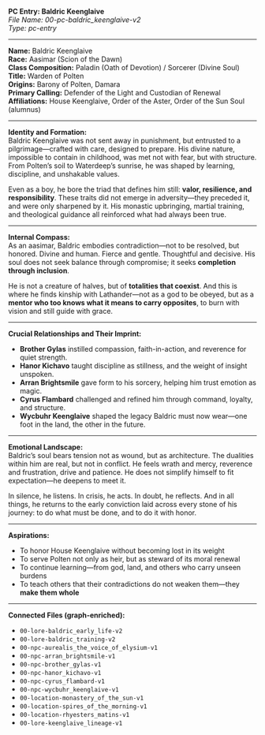 **PC Entry: Baldric Keenglaive**  
*File Name: 00-pc-baldric_keenglaive-v2*  
*Type: pc-entry*

---

**Name:** Baldric Keenglaive  
**Race:** Aasimar (Scion of the Dawn)  
**Class Composition:** Paladin (Oath of Devotion) / Sorcerer (Divine Soul)  
**Title:** Warden of Polten  
**Origins:** Barony of Polten, Damara  
**Primary Calling:** Defender of the Light and Custodian of Renewal  
**Affiliations:** House Keenglaive, Order of the Aster, Order of the Sun Soul (alumnus)

---

**Identity and Formation:**  
Baldric Keenglaive was not sent away in punishment, but entrusted to a pilgrimage—crafted with care, designed to prepare. His divine nature, impossible to contain in childhood, was met not with fear, but with structure. From Polten’s soil to Waterdeep’s sunrise, he was shaped by learning, discipline, and unshakable values.

Even as a boy, he bore the triad that defines him still: **valor, resilience, and responsibility**. These traits did not emerge in adversity—they preceded it, and were only sharpened by it. His monastic upbringing, martial training, and theological guidance all reinforced what had always been true.

---

**Internal Compass:**  
As an aasimar, Baldric embodies contradiction—not to be resolved, but honored. Divine and human. Fierce and gentle. Thoughtful and decisive. His soul does not seek balance through compromise; it seeks **completion through inclusion**.

He is not a creature of halves, but of **totalities that coexist**. And this is where he finds kinship with Lathander—not as a god to be obeyed, but as a **mentor who too knows what it means to carry opposites**, to burn with vision and still guide with grace.

---

**Crucial Relationships and Their Imprint:**  
- **Brother Gylas** instilled compassion, faith-in-action, and reverence for quiet strength.  
- **Hanor Kichavo** taught discipline as stillness, and the weight of insight unspoken.  
- **Arran Brightsmile** gave form to his sorcery, helping him trust emotion as magic.  
- **Cyrus Flambard** challenged and refined him through command, loyalty, and structure.  
- **Wycbuhr Keenglaive** shaped the legacy Baldric must now wear—one foot in the land, the other in the future.

---

**Emotional Landscape:**  
Baldric’s soul bears tension not as wound, but as architecture. The dualities within him are real, but not in conflict. He feels wrath and mercy, reverence and frustration, drive and patience. He does not simplify himself to fit expectation—he deepens to meet it.

In silence, he listens. In crisis, he acts. In doubt, he reflects. And in all things, he returns to the early conviction laid across every stone of his journey: to do what must be done, and to do it with honor.

---

**Aspirations:**  
- To honor House Keenglaive without becoming lost in its weight  
- To serve Polten not only as heir, but as steward of its moral renewal  
- To continue learning—from god, land, and others who carry unseen burdens  
- To teach others that their contradictions do not weaken them—they **make them whole**

---

**Connected Files (graph-enriched):**  
- `00-lore-baldric_early_life-v2`  
- `00-lore-baldric_training-v2`  
- `00-npc-aurealis_the_voice_of_elysium-v1`  
- `00-npc-arran_brightsmile-v1`  
- `00-npc-brother_gylas-v1`  
- `00-npc-hanor_kichavo-v1`  
- `00-npc-cyrus_flambard-v1`  
- `00-npc-wycbuhr_keenglaive-v1`  
- `00-location-monastery_of_the_sun-v1`  
- `00-location-spires_of_the_morning-v1`  
- `00-location-rhyesters_matins-v1`  
- `00-lore-keenglaive_lineage-v1`
